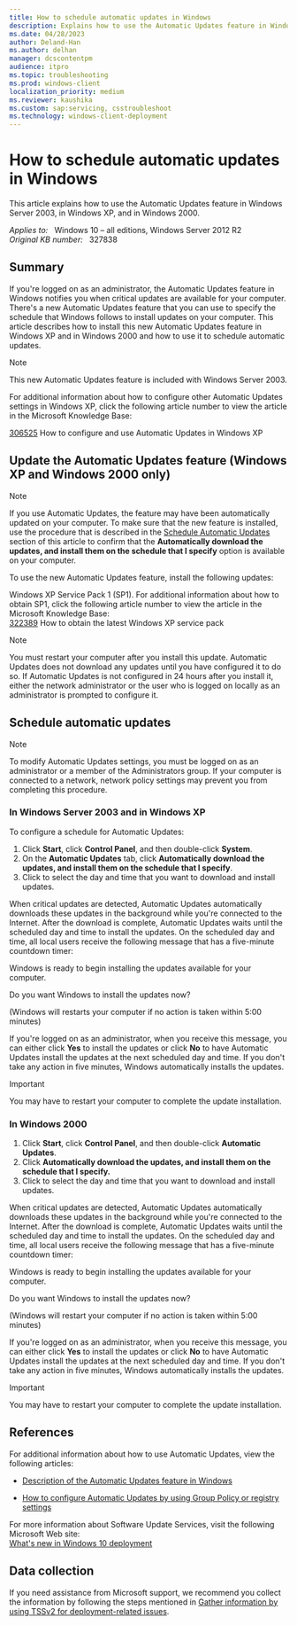 ```yaml
---
title: How to schedule automatic updates in Windows
description: Explains how to use the Automatic Updates feature in Windows Server 2003, in Windows XP, and in Windows 2000.
ms.date: 04/28/2023
author: Deland-Han
ms.author: delhan
manager: dcscontentpm
audience: itpro
ms.topic: troubleshooting
ms.prod: windows-client
localization_priority: medium
ms.reviewer: kaushika
ms.custom: sap:servicing, csstroubleshoot
ms.technology: windows-client-deployment
---
```

# How to schedule automatic updates in Windows

This article explains how to use the Automatic Updates feature in Windows Server 2003, in Windows XP, and in Windows 2000.

_Applies to:_ &nbsp; Windows 10 – all editions, Windows Server 2012 R2  
_Original KB number:_ &nbsp; 327838

## Summary

If you're logged on as an administrator, the Automatic Updates feature in Windows notifies you when critical updates are available for your computer. There's a new Automatic Updates feature that you can use to specify the schedule that Windows follows to install updates on your computer. This article describes how to install this new Automatic Updates feature in Windows XP and in Windows 2000 and how to use it to schedule automatic updates.

> [!NOTE]
> This new Automatic Updates feature is included with Windows Server 2003.

For additional information about how to configure other Automatic Updates settings in Windows XP, click the following article number to view the article in the Microsoft Knowledge Base:

[306525](https://support.microsoft.com/help/306525) How to configure and use Automatic Updates in Windows XP  

## Update the Automatic Updates feature (Windows XP and Windows 2000 only)

> [!NOTE]
> If you use Automatic Updates, the feature may have been automatically updated on your computer. To make sure that the new feature is installed, use the procedure that is described in the [Schedule Automatic Updates](#schedule-automatic-updates) section of this article to confirm that the **Automatically download the updates, and install them on the schedule that I specify** option is available on your computer.

To use the new Automatic Updates feature, install the following updates:

Windows XP Service Pack 1 (SP1). For additional information about how to obtain SP1, click the following article number to view the article in the Microsoft Knowledge Base:  
[322389](https://support.microsoft.com/help/322389) How to obtain the latest Windows XP service pack  

> [!NOTE]
> You must restart your computer after you install this update. Automatic Updates does not download any updates until you have configured it to do so. If Automatic Updates is not configured in 24 hours after you install it, either the network administrator or the user who is logged on locally as an administrator is prompted to configure it.

## Schedule automatic updates

> [!NOTE]
> To modify Automatic Updates settings, you must be logged on as an administrator or a member of the Administrators group. If your computer is connected to a network, network policy settings may prevent you from completing this procedure.

### In Windows Server 2003 and in Windows XP

To configure a schedule for Automatic Updates:

1. Click **Start**, click **Control Panel**, and then double-click **System**.
2. On the **Automatic Updates** tab, click **Automatically download the updates, and install them on the schedule that I specify**.
3. Click to select the day and time that you want to download and install updates.

When critical updates are detected, Automatic Updates automatically downloads these updates in the background while you're connected to the Internet. After the download is complete, Automatic Updates waits until the scheduled day and time to install the updates. On the scheduled day and time, all local users receive the following message that has a five-minute countdown timer:

Windows is ready to begin installing the updates available for your computer.

Do you want Windows to install the updates now?

(Windows will restarts your computer if no action is taken within 5:00 minutes)

If you're logged on as an administrator, when you receive this message, you can either click **Yes** to install the updates or click **No** to have Automatic Updates install the updates at the next scheduled day and time. If you don't take any action in five minutes, Windows automatically installs the updates.

> [!IMPORTANT]
> You may have to restart your computer to complete the update installation.

### In Windows 2000

1. Click **Start**, click **Control Panel**, and then double-click **Automatic Updates**.
2. Click **Automatically download the updates, and install them on the schedule that I specify.**  
3. Click to select the day and time that you want to download and install updates.

When critical updates are detected, Automatic Updates automatically downloads these updates in the background while you're connected to the Internet. After the download is complete, Automatic Updates waits until the scheduled day and time to install the updates. On the scheduled day and time, all local users receive the following message that has a five-minute countdown timer:

Windows is ready to begin installing the updates available for your computer.

Do you want Windows to install the updates now?

(Windows will restart your computer if no action is taken within 5:00 minutes)

If you're logged on as an administrator, when you receive this message, you can either click **Yes** to install the updates or click **No** to have Automatic Updates install the updates at the next scheduled day and time. If you don't take any action in five minutes, Windows automatically installs the updates.

> [!IMPORTANT]
> You may have to restart your computer to complete the update installation.

## References

For additional information about how to use Automatic Updates, view the following articles:

- [Description of the Automatic Updates feature in Windows](https://support.microsoft.com/help/294871)

- [How to configure Automatic Updates by using Group Policy or registry settings](/windows/deployment/update/waas-wu-settings)

For more information about Software Update Services, visit the following Microsoft Web site:  
[What's new in Windows 10 deployment](/windows/deployment/deploy-whats-new)

## Data collection

If you need assistance from Microsoft support, we recommend you collect the information by following the steps mentioned in [Gather information by using TSSv2 for deployment-related issues](../windows-troubleshooters/gather-information-using-tssv2-deployment.md).
